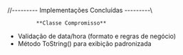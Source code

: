 //--------- Implementações Concluídas ---------\\  
             
             **Classe Compromisso**
- Validação de data/hora (formato e regras de negócio)   
- Método ToString() para exibição padronizada 
